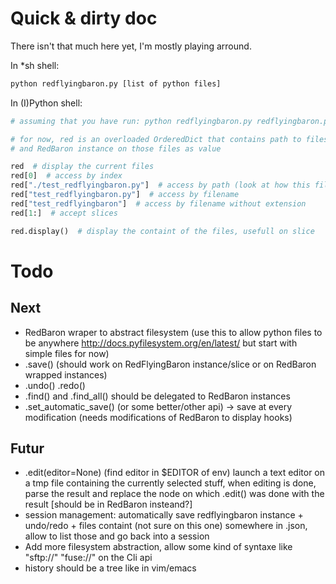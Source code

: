 Quick & dirty doc
=================

There isn't that much here yet, I'm mostly playing arround.

In \*sh shell:

```bash
python redflyingbaron.py [list of python files]
```

In (I)Python shell:

```python
# assuming that you have run: python redflyingbaron.py redflyingbaron.py ./test_redflyingbaron.py

# for now, red is an overloaded OrderedDict that contains path to files as keys
# and RedBaron instance on those files as value

red  # display the current files
red[0]  # access by index
red["./test_redflyingbaron.py"]  # access by path (look at how this file is given in the cli, yes, it's a lame example)
red["test_redflyingbaron.py"]  # access by filename
red["test_redflyingbaron"]  # access by filename without extension
red[1:]  # accept slices

red.display()  # display the containt of the files, usefull on slice
```

Todo
====

Next
----

* RedBaron wraper to abstract filesystem (use this to allow python files to be anywhere http://docs.pyfilesystem.org/en/latest/ but start with simple files for now)
* .save() (should work on RedFlyingBaron instance/slice or on RedBaron wrapped instances)
* .undo() .redo()
* .find() and .find_all() should be delegated to RedBaron instances
* .set_automatic_save() (or some better/other api) -> save at every modification (needs modifications of RedBaron to display hooks)

Futur
-----

* .edit(editor=None) (find editor in $EDITOR of env) launch a text editor on a tmp file containing the currently selected stuff, when editing is done, parse the result and replace the node on which .edit() was done with the result [should be in RedBaron insteand?]
* session management: automatically save redflyingbaron instance + undo/redo + files containt (not sure on this one) somewhere in .json, allow to list those and go back into a session
* Add more filesystem abstraction, allow some kind of syntaxe like "sftp://" "fuse://" on the Cli api
* history should be a tree like in vim/emacs
